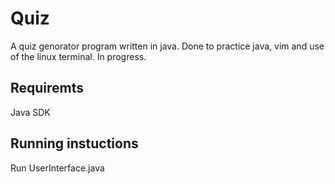 # Quiz
A quiz genorator program written in java.
Done to practice java, vim and use of the linux terminal. 
In progress.

## Requiremts
Java SDK

## Running instuctions
Run UserInterface.java
